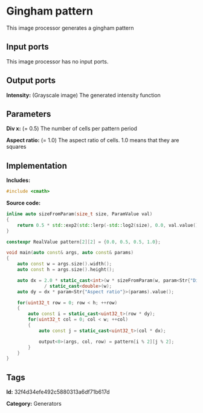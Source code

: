 # Gingham pattern

This image processor generates a gingham pattern

## Input ports

This image processor has no input ports.

## Output ports

__Intensity:__ (Grayscale image) The generated intensity function

## Parameters

__Div x:__ (= 0.5) The number of cells per pattern period

__Aspect ratio:__ (= 1.0) The aspect ratio of cells. 1.0 means that they are squares

## Implementation

__Includes:__ 

```c++
#include <cmath>
```

__Source code:__ 

```c++
inline auto sizeFromParam(size_t size, ParamValue val)
{
	return 0.5 * std::exp2(std::lerp(-std::log2(size), 0.0, val.value()));
}

constexpr RealValue pattern[2][2] = {0.0, 0.5, 0.5, 1.0};

void main(auto const& args, auto const& params)
{
	auto const w = args.size().width();
	auto const h = args.size().height();

	auto dx = 2.0 * static_cast<int>(w * sizeFromParam(w, param<Str{"Div x"}>(params)))
	          / static_cast<double>(w);
	auto dy = dx * param<Str{"Aspect ratio"}>(params).value();

	for(uint32_t row = 0; row < h; ++row)
	{
		auto const i = static_cast<uint32_t>(row * dy);
		for(uint32_t col = 0; col < w; ++col)
		{
			auto const j = static_cast<uint32_t>(col * dx);

			output<0>(args, col, row) = pattern[i % 2][j % 2];
		}
	}
}
```

## Tags

__Id:__ 32f4d34efe492c5880313a6df71b617d

__Category:__ Generators